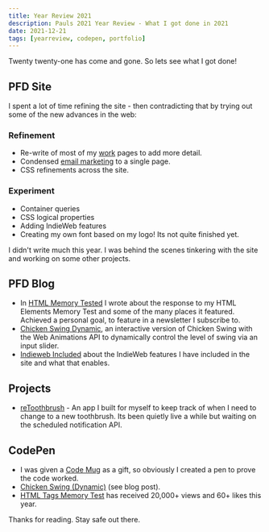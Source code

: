 ```yaml
---
title: Year Review 2021
description: Pauls 2021 Year Review - What I got done in 2021
date: 2021-12-21
tags: [yearreview, codepen, portfolio]
---
```


Twenty twenty-one has come and gone. So lets see what I got done!

## PFD Site

I spent a lot of time refining the site - then contradicting that by trying out some of the new advances in the web:

### Refinement

- Re-write of most of my [work](/work/) pages to add more detail.
- Condensed [email marketing](/work/email-templates/) to a single page.
- CSS refinements across the site.

### Experiment

- Container queries
- CSS logical properties
- Adding IndieWeb features
- Creating my own font based on my logo! Its not quite finished yet.

I didn't write much this year. I was behind the scenes tinkering with the site and working on some other projects.

## PFD Blog

* In [HTML Memory Tested](/blog/html-memory-tested/) I wrote about the response to my HTML Elements Memory Test and some of the many places it featured. Achieved a personal goal, to feature in a newsletter I subscribe to. 
* [Chicken Swing Dynamic](/blog/chicken-swing-dynamic/), an interactive version of Chicken Swing with the Web Animations API to dynamically control the level of swing via an input slider. 
* [Indieweb Included](/blog/indieweb-included/) about the IndieWeb features I have included in the site and what that enables.

## Projects

* [reToothbrush](/retoothbrush/) - An app I built for myself to keep track of when I need to change to a new toothbrush. Its been quietly live a while but waiting on the scheduled notification API. 

## CodePen

* I was given a [Code Mug](https://codepen.io/plfstr/pen/GRWVPxJ) as a gift, so obviously I created a pen to prove the code worked.
* [Chicken Swing (Dynamic)](https://codepen.io/plfstr/full/XWaaZRW) (see blog post).
* [HTML Tags Memory Test](https://codepen.io/plfstr/details/zYqQeRw) has received 20,000+ views and 60+ likes this year.

Thanks for reading. Stay safe out there.